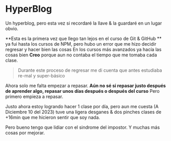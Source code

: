 # HyperBlog
Un hyperblog, pero esta vez si recordaré la llave &amp; la guardaré en un lugar obvio. 

**Esta es la primera vez que llego tan lejos en el curso de Git & GitHub ** ya fui hasta los cursos de NPM, pero hubo un error que me hizo decidir regresar y hacer bien las cosas
En los cursos más avanzados ya hacía las cosas bien **Creo** porque aun no contaba el tiempo que me tomaba cada clase. 

> Durante este proceso de regresar me di cuenta que antes estudiaba re-mal y super-básico

Ahora solo me falta empezar a repasar. **Aún no sé si repasar justo después de aprender algo, repasar unos días después o después del curso** Pero primero empieza a repasar. 

Justo ahora estoy logrando hacer 1 clase por día, pero aun me cuesta (A Diciembre 10 del 2023) tuve una ligera desganes & dos pinches clases de +16min que me hicieron sentir que soy nada. 

Pero bueno tengo que lidiar con el sindrome del impostor. Y muchas más cosas por mejorar. 